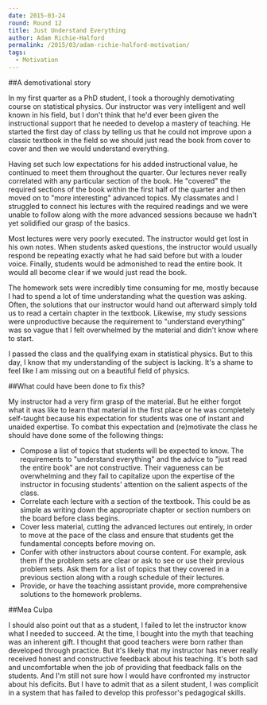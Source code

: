 ```yaml
---
date: 2015-03-24
round: Round 12
title: Just Understand Everything
author: Adam Richie-Halford
permalink: /2015/03/adam-richie-halford-motivation/
tags:
  - Motivation
---
```

##A demotivational story

In my first quarter as a PhD student, I took a thoroughly demotivating
course on statistical physics. Our instructor was very intelligent
and well known in his field, but I don't think that he'd ever been
given the instructional support that he needed to develop a mastery of
teaching. He started the first day of class by telling us that he could
not improve upon a classic textbook in the field so we should just read
the book from cover to cover and then we would understand everything.

Having set such low expectations for his added instructional value, he
continued to meet them throughout the quarter. Our lectures never really
correlated with any particular section of the book. He "covered" the
required sections of the book within the first half of the quarter and
then moved on to "more interesting" advanced topics. My classmates and I
struggled to connect his lectures with the required readings and we were
unable to follow along with the more advanced sessions because we hadn't
yet solidified our grasp of the basics.

Most lectures were very poorly executed. The instructor would get lost 
in his own notes. When students asked questions, the instructor would 
usually respond be repeating exactly what he had said before but with 
a louder voice. Finally, students would be admonished to read the 
entire book. It would all become clear if we would just read the 
book.

The homework sets were incredibly time consuming for me, mostly because
I had to spend a lot of time understanding what the question was asking.
Often, the solutions that our instructor would hand out afterward
simply told us to read a certain chapter in the textbook. Likewise, my
study sessions were unproductive because the requirement to "understand
everything" was so vague that I felt overwhelmed by the material and
didn't know where to start.

I passed the class and the qualifying exam in statistical physics. But 
to this day, I know that my understanding of the subject is lacking. 
It's a shame to feel like I am missing out on a beautiful field of 
physics.

##What could have been done to fix this?

My instructor had a very firm grasp of the material. But he either
forgot what it was like to learn that material in the first place or
he was completely self-taught because his expectation for students was
one of instant and unaided expertise. To combat this expectation and
(re)motivate the class he should have done some of the following things:

- Compose a list of topics that students will be expected to know. The
requirements to "understand everything" and the advice to "just read the
entire book" are not constructive. Their vagueness can be overwhelming
and they fail to capitalize upon the expertise of the instructor in
focusing students' attention on the salient aspects of the class.
- Correlate each lecture with a section of the textbook. This could be
as simple as writing down the appropriate chapter or section numbers on
the board before class begins.
- Cover less material, cutting the advanced lectures out entirely, in
order to move at the pace of the class and ensure that students get
the fundamental concepts before moving on.
- Confer with other instructors about course content. For example, ask
them if the problem sets are clear or ask to see or use their previous
problem sets. Ask them for a list of topics that they covered in a
previous section along with a rough schedule of their lectures.
- Provide, or have the teaching assistant provide, more comprehensive
solutions to the homework problems.

##Mea Culpa

I should also point out that as a student, I failed to let the
instructor know what I needed to succeed. At the time, I bought into the
myth that teaching was an inherent gift. I thought that good teachers
were born rather than developed through practice. But it's likely that 
my instructor has never really received honest and constructive feedback
about his teaching. It's both sad and uncomfortable when the job of
providing that feedback falls on the students. And I'm still not sure
how I would have confronted my instructor about his deficits. But I have
to admit that as a silent student, I was complicit in a system that has
failed to develop this professor's pedagogical skills.